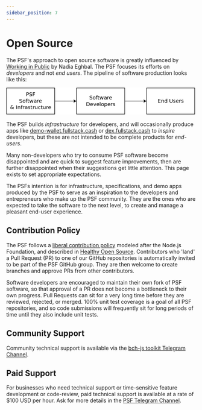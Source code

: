 ```yaml
---
sidebar_position: 7
---
```


# Open Source

The PSF's approach to open source software is greatly influenced by [Working in Public](https://amzn.to/3MvMXm1) by Nadia Eghbal. The PSF focuses its efforts on *developers* and not *end users*. The pipeline of software production looks like this:

![PSF Production Workflow](./img/production-workflow.png)

The PSF builds *infrastructure* for developers, and will occasionally produce apps like [demo-wallet.fullstack.cash](https://demo-wallet.fullstack.cash) or [dex.fullstack.cash](https://dex.fullstack.cash) to *inspire* developers, but these are not intended to be complete products for *end-users*.

Many non-developers who try to consume PSF software become disappointed and are quick to suggest feature improvements, then are further disappointed when their suggestions get little attention. This page exists to set appropriate expectations.

The PSFs intention is for infrastructure, specifications, and demo apps produced by the PSF to serve as an inspiration to the developers and entrepreneurs who make up the PSF community. They are the ones who are expected to take the software to the next level, to create and manage a pleasant end-user experience.

## Contribution Policy

The PSF follows a [liberal contribution policy](https://github.com/Permissionless-Software-Foundation/TSC/blob/master/CONTRIBUTING.md) modeled after the Node.js Foundation, and described in [Healthy Open Source](https://medium.com/the-node-js-collection/healthy-open-source-967fa8be7951). Contributors who 'land' a Pull Request (PR) to one of our GitHub repositories is automatically invited to be part of the PSF GitHub group. They are then welcome to create branches and approve PRs from other contributors.

Software developers are encouraged to maintain their own fork of PSF software, so that approval of a PR does not become a bottleneck to their own progress. Pull Requests can sit for a very long time before they are reviewed, rejected, or merged. 100% unit test coverage is a goal of all PSF repositories, and so code submissions will frequently sit for long periods of time until they also include unit tests.

## Community Support

Community technical support is available via the [bch-js toolkit Telegram Channel](https://t.me/bch_js_toolkit).

## Paid Support

For businesses who need technical support or time-sensitive feature development or code-review, paid technical support is available at a rate of $100 USD per hour. Ask for more details in the [PSF Telegram Channel](https://t.me/permissionless_software).
